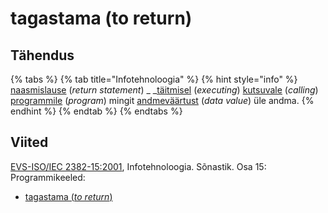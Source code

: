 # tagastama (to return)

## Tähendus

{% tabs %}
{% tab title="Infotehnoloogia" %}
{% hint style="info" %}
[naasmislause](naasmislause-return-statement.md) (_return statement_) _ _[täitmisel](taeitmine-execution.md) (_executing_)  [kutsuvale](kutse-call.md) (_calling_) [programmile](programm-program.md) (_program_) mingit [andmeväärtust](andmevaeaertus-data-value.md) (_data value_) üle andma.
{% endhint %}
{% endtab %}
{% endtabs %}

## Viited

[EVS-ISO/IEC 2382-15:2001](https://www.evs.ee/et/evs-iso-iec-2382-15-2001), Infotehnoloogia. Sõnastik. Osa 15: Programmikeeled:

* [tagastama (_to return_)](https://www.eki.ee/dict/its/index.cgi?Q=D346AA12-6C03-1014-88DC-FC5F0DBED45A\&F=GUID\&C01=1\&C02=0\&C10=1)
